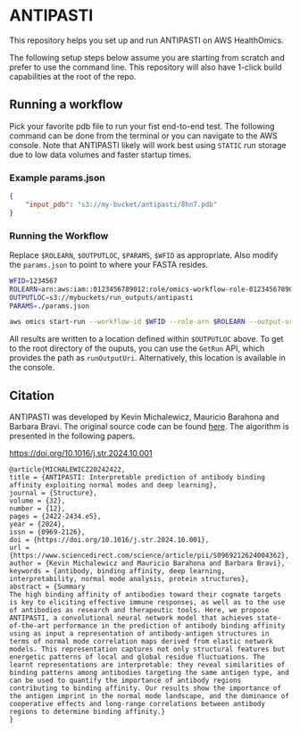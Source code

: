 # ANTIPASTI

This repository helps you set up and run ANTIPASTI on AWS HealthOmics.

The following setup steps below assume you are starting from scratch and prefer to use the command line. This repository will also have 1-click build capabilities at the root of the repo.

## Running a workflow

Pick your favorite pdb file to run your fist end-to-end test. The following command can be done from the terminal or you can navigate to the AWS console. Note that ANTIPASTI likely will work best using `STATIC` run storage due to low data volumes and faster startup times.

### Example params.json

```json
{
    "input_pdb": "s3://my-bucket/antipasti/8hn7.pdb"
}
```
### Running the Workflow

Replace `$ROLEARN`, `$OUTPUTLOC`, `$PARAMS`, `$WFID` as appropriate. Also modify the `params.json` to point to where your FASTA resides.

```bash
WFID=1234567
ROLEARN=arn:aws:iam::0123456789012:role/omics-workflow-role-0123456789012-us-east-1
OUTPUTLOC=s3://mybuckets/run_outputs/antipasti
PARAMS=./params.json

aws omics start-run --workflow-id $WFID --role-arn $ROLEARN --output-uri $OUTPUTLOC --storage-type STATIC --storage-capacity 4800 --parameters file://$PARAMS --name antipasti
```
All results are written to a location defined within `$OUTPUTLOC` above. To get to the root directory of the ouputs, you can use the `GetRun` API, which provides the path as `runOutputUri`. Alternatively, this location is available in the console.

## Citation

ANTIPASTI was developed by Kevin Michalewicz, Mauricio Barahona and Barbara Bravi. The original source code can be found [here](https://github.com/kevinmicha/ANTIPASTI). The algorithm is presented in the following papers.

https://doi.org/10.1016/j.str.2024.10.001

```
@article{MICHALEWICZ20242422,
title = {ANTIPASTI: Interpretable prediction of antibody binding affinity exploiting normal modes and deep learning},
journal = {Structure},
volume = {32},
number = {12},
pages = {2422-2434.e5},
year = {2024},
issn = {0969-2126},
doi = {https://doi.org/10.1016/j.str.2024.10.001},
url = {https://www.sciencedirect.com/science/article/pii/S0969212624004362},
author = {Kevin Michalewicz and Mauricio Barahona and Barbara Bravi},
keywords = {antibody, binding affinity, deep learning, interpretability, normal mode analysis, protein structures},
abstract = {Summary
The high binding affinity of antibodies toward their cognate targets is key to eliciting effective immune responses, as well as to the use of antibodies as research and therapeutic tools. Here, we propose ANTIPASTI, a convolutional neural network model that achieves state-of-the-art performance in the prediction of antibody binding affinity using as input a representation of antibody-antigen structures in terms of normal mode correlation maps derived from elastic network models. This representation captures not only structural features but energetic patterns of local and global residue fluctuations. The learnt representations are interpretable: they reveal similarities of binding patterns among antibodies targeting the same antigen type, and can be used to quantify the importance of antibody regions contributing to binding affinity. Our results show the importance of the antigen imprint in the normal mode landscape, and the dominance of cooperative effects and long-range correlations between antibody regions to determine binding affinity.}
}
```
